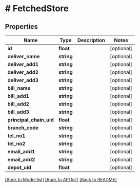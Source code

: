 # # FetchedStore

## Properties

Name | Type | Description | Notes
------------ | ------------- | ------------- | -------------
**id** | **float** |  | [optional]
**deliver_name** | **string** |  | [optional]
**deliver_add1** | **string** |  | [optional]
**deliver_add2** | **string** |  | [optional]
**deliver_add3** | **string** |  | [optional]
**bill_name** | **string** |  | [optional]
**bill_add1** | **string** |  | [optional]
**bill_add2** | **string** |  | [optional]
**bill_add3** | **string** |  | [optional]
**principal_chain_uid** | **float** |  | [optional]
**branch_code** | **string** |  | [optional]
**tel_no1** | **string** |  | [optional]
**tel_no2** | **string** |  | [optional]
**email_add1** | **string** |  | [optional]
**email_add2** | **string** |  | [optional]
**depot_uid** | **float** |  | [optional]

[[Back to Model list]](../../README.md#models) [[Back to API list]](../../README.md#endpoints) [[Back to README]](../../README.md)
